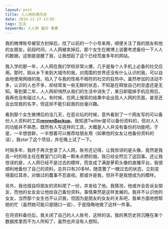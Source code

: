 ```yaml
---
layout: post
title: 人人网的黑历史
date: 2018-11-27 13:05
tags: 生活
keywords: 人人网 备份 青春
---
```


我的微博账号被官方封掉后，找了以前的一个小号来用，顺便关注了我的朋友和他的女朋友。前段时间，人人网被卖掉后，那个女生在微博上说要考虑备份一下人人的数据。这倒是提醒了我，让我想起了这个已经荒废多年的网站。

我入学的那一年，人人网在我们学校非常火爆，几乎是每个人手机上必备的社交应用。那时，刚从乡下来到大城市的我，对周围的世界还没有什么认识的我，可以自由地使用网络的我，陷入了与我的性格不相符的社交的狂热中。虽然参加的活动不多，认识的人也不多，却经常发一些无聊的状态，不知是在释放自己的空虚还是无知。等到第二年，人人网却悄然从我们的生活中消失了，某日卸载掉手机应用后，我再也没有碰过人人。有时候，在网上搜索的结果中会出现人人网的页面，甚至还会出现我的名字，但这却不能引起我的丝毫兴趣。

看到那个女生微博后的没几天，在逛论坛的时候，意外看到了一个网友写的可以备份人人资料的工具[**renrenBackup**](https://github.com/whusnoopy/renrenBackup)。我知道Twitter是可以备份资料的，但对人人的功能并不熟悉，既然有人写这样的工具，大概是人人并没有备份的功能吧。于是，一半想尝鲜，一半想着可以推荐给朋友用（如果他的女友让他备份资料的话），我star了这个项目，并在晚上试了一下。

时隔多年，我终于再次登录了人人网，账号还记得，让我惊讶的是头像，竟然是我高一时的班主任在教室门口叼着一颗未点燃的烟，我已经全然忘了这回事。还让我惊讶的是，人人网已经不是过去的模样，而变成了满是萝莉头像的直播平台。我很顺利地备份了自己的资料，总共只有20多M，随意瞥了一眼过去的状态，立刻变得面红耳赤，对做过的蠢事不忍直视。那或许是我，但并不是我想成为的模样。

另外，我也擅自将朋友的资料爬了一份，并发给了他。我猜测，他或许会告诉女朋友，而他的女友会让他给自己备份资料。事情果然是这样发展的。我并不认识他的女友，当然那个女生也不认识我，但因为是朋友的女友的关系吧，我单方面地想帮她的忙（虽然她可能只是随口一说），于是隐晦地做了这样一件事。

在将资料备份后，我关闭了自己的人人账号，这样的话，我的黑历史将沉睡在某个数据库里而不为人所知了，虽然也并没有人想知。